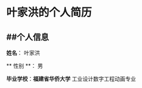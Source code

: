  叶家洪的个人简历
 ===============
 ##个人信息
 ---------------
 **姓名**： 叶家洪
 
 ** 性别 **： 男
 
 **毕业学校**：**福建省华侨大学** 工业设计数字工程动画专业
 
